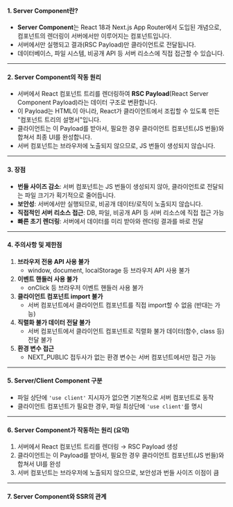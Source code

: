 #### 1. Server Component란?
- **Server Component**는 React 18과 Next.js App Router에서 도입된 개념으로, 컴포넌트의 렌더링이 서버에서만 이루어지는 컴포넌트입니다.
- 서버에서만 실행되고 결과(RSC Payload)만 클라이언트로 전달됩니다.
- 데이터베이스, 파일 시스템, 비공개 API 등 서버 리소스에 직접 접근할 수 있습니다.

---
#### 2. Server Component의 작동 원리
- 서버에서 React 컴포넌트 트리를 렌더링하여 **RSC Payload**(React Server Component Payload)라는 데이터 구조로 변환합니다.
- 이 Payload는 HTML이 아니라, React가 클라이언트에서 조립할 수 있도록 만든 "컴포넌트 트리의 설명서"입니다.
- 클라이언트는 이 Payload를 받아서, 필요한 경우 클라이언트 컴포넌트(JS 번들)와 합쳐서 최종 UI를 완성합니다.
- 서버 컴포넌트는 브라우저에 노출되지 않으므로, JS 번들이 생성되지 않습니다.

---
#### 3. 장점
- **번들 사이즈 감소**: 서버 컴포넌트는 JS 번들이 생성되지 않아, 클라이언트로 전달되는 파일 크기가 획기적으로 줄어듭니다.
- **보안성**: 서버에서만 실행되므로, 비공개 데이터/로직이 노출되지 않습니다.
- **직접적인 서버 리소스 접근**: DB, 파일, 비공개 API 등 서버 리소스에 직접 접근 가능
- **빠른 초기 렌더링**: 서버에서 데이터를 미리 받아와 렌더링 결과를 바로 전달

---
#### 4. 주의사항 및 제한점
1. **브라우저 전용 API 사용 불가**
   - window, document, localStorage 등 브라우저 API 사용 불가
2. **이벤트 핸들러 사용 불가**
   - onClick 등 브라우저 이벤트 핸들러 사용 불가
3. **클라이언트 컴포넌트 import 불가**
   - 서버 컴포넌트에서 클라이언트 컴포넌트를 직접 import할 수 없음 (반대는 가능)
4. **직렬화 불가 데이터 전달 불가**
   - 서버 컴포넌트에서 클라이언트 컴포넌트로 직렬화 불가 데이터(함수, class 등) 전달 불가
5. **환경 변수 접근**
   - NEXT_PUBLIC 접두사가 없는 환경 변수는 서버 컴포넌트에서만 접근 가능

---
#### 5. Server/Client Component 구분
- 파일 상단에 `'use client'` 지시자가 없으면 기본적으로 서버 컴포넌트로 동작
- 클라이언트 컴포넌트가 필요한 경우, 파일 최상단에 `'use client'`를 명시

---
#### 6. Server Component가 작동하는 원리 (요약)
1. 서버에서 React 컴포넌트 트리를 렌더링 → RSC Payload 생성
2. 클라이언트는 이 Payload를 받아서, 필요한 경우 클라이언트 컴포넌트(JS 번들)와 합쳐서 UI를 완성
3. 서버 컴포넌트는 브라우저에 노출되지 않으므로, 보안성과 번들 사이즈 이점이 큼

---
#### 7. Server Component와 SSR의 관계
